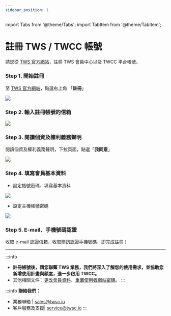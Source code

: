 ```yaml
---
sidebar_position: 1
---
```


import Tabs from '@theme/Tabs';
import TabItem from '@theme/TabItem';


# 註冊 TWS / TWCC 帳號

請您從 [TWS 官方網站](https://tws.twcc.ai/)，註冊 TWS 會員中心以及 TWCC 平台帳號。



### Step 1. 開始註冊

至 [<ins>TWS 官方網站</ins>](https://tws.twcc.ai/)，點選右上角 「**註冊**」

![](https://i.imgur.com/LiFZRnD.png)



### Step 2. 輸入註冊帳號的信箱

![](https://i.imgur.com/0s5Upxx.png)



### Step 3. 閱讀個資及權利義務聲明

閱讀個資及權利義務聲明，下拉頁面，點選「**我同意**」

![](https://cos.twcc.ai/SYS-MANUAL/uploads/upload_359a4e9fe18246b695980c71bc009deb.png)



### Step 4. 填寫會員基本資料

- 設定帳號密碼、填寫基本資料

![](https://cos.twcc.ai/SYS-MANUAL/uploads/upload_e924909a5d7ca02387233ca224ff92e7.png)

- 設定主機帳號密碼

![](https://cos.twcc.ai/SYS-MANUAL/uploads/upload_c138be3c7a047acdab56dadf2400e861.png)



### Step 5. E-mail、手機號碼認證

收取 e-mail 認證信箱、收取簡訊認證手機號碼，即完成註冊！

---


:::info
- **註冊帳號後，請您聯繫 TWS 業務，我們將深入了解您的使用需求，並協助您新增使用計畫與額度，進一步啟用 TWCC。**
- 其他相關文件：[<ins>更改會員資料</ins>](https://man.twcc.ai/@twsdocs/guide-service-update-your-info-zh)、[<ins>重置使用者網站密碼</ins>](https://man.twcc.ai/@twsdocs/guide-service-reset-portal-pwd-zh)。
:::

:::info
**聯絡我們：**
- 業務聯絡 | <ins><a href = "mailto: sales@twsc.io">sales@twsc.io</a></ins>
- 客戶服務及支援| <ins><a href = "mailto: sales@twsc.io">service@twsc.io</a></ins>
:::